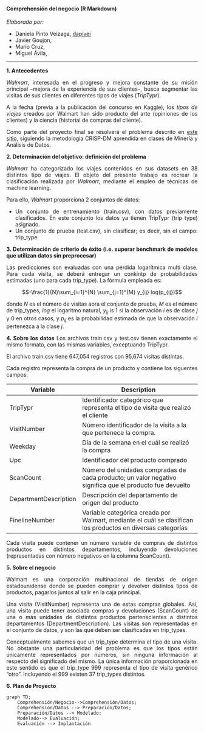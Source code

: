#### Comprehensión del negocio (R Markdown)

*Elaborado por:*
+ Daniela Pinto Veizaga, [dapivei](https://github.com/dapivei)
+ Javier Goujon,
+ Mario Cruz,
+ Miguel Ávila,
***
<div align="justify">

**1. Antecedentes**

*Walmart*, interesada en el progreso y mejora constante de su misión principal –mejora de la experiencia de sus clientes–, busca segmentar las visitas de sus clientes en diferentes tipos de viajes (*TripTypr*).

A la fecha (previa a la publicación del concurso en Kaggle), los *tipos de viajes* creados por Walmart han sido producto del arte (opiniones de los clientes) y la ciencia (historial de compras del cliente).

Como parte del proyecto final se resolverá el problema descrito en [este sitio](https://www.kaggle.com/c/walmart-recruiting-trip-type-classification/data), siguiendo la metodología CRISP-DM aprendida en clases de Minería y Análisis de Datos.

**2. Determinación del objetivo: definición del problema**

*Walmart* ha categorizado los viajes contenidos en sus datasets en 38 distintos tipo de viajes. El objeto del presente trabajo es recrear la clasificación realizada por *Walmart*, mediante el empleo de técnicas de machine learning.

Para ello, *Walmart* proporciona 2 conjuntos de datos:

+ Un conjunto de entrenamiento (train.csv), con datos previamente clasificados. En este conjunto los datos ya tienen TripTypr (trip type) asignado.
+ Un conjunto de prueba (test.csv), sin clasificar; es decir, sin el campo: trip_type.


**3. Determinación de criterio de éxito (i.e. superar benchmark de modelos que utilizan datos sin preprocesar)**

Las predicciones son evaluadas con una pérdida logarítmica multi clase. Para cada visita, se deberá entregar un conkintp de probabilidades estimadas (uno para cada trip_type). La fórmula empleada es:

$$-\frac{1}{N}\sum_{i=1}^{N} \sum_{j=1}^{M} y_{ij} log(p_{ij})$$

donde $N$ es el número de visitas aora el conjunto de prueba,  $M$ es el número de trip_types, $log$ el logaritmo natural, $y_{ij}$ is 1 si la observación $i$ es de clase $j$ y $0$ en otros casos, y $p_{ij}$ es la probabilidad estimada de que la observación $i$ pertenezca a la clase $j$.


**4. Sobre los datos**
Los archivos train.csv y test.csv tienen exactamente el mismo formato, con las mismas variables, exceptuando TripTypr.

El archivo train.csv tiene 647,054 registros con 95,674 visitas distintas.

Cada registro representa la compra de un producto y contiene los siguentes campos:


|Variable|Description|
|--|--|
|TripTypr| Identificador categórico que representa el tipo de visita que realizó el cliente|
|VisitNumber| Número identificador de la visita a la que pertenece la compra.|
|Weekday| Día de la semana en el cuál se realizó la compra|
|Upc| Identificador del producto comprado|
|ScanCount| Número del unidades compradas de cada producto; un valor negativo significa que el producto fue devuelto|
|DepartmentDescription| Descripción del departamento de origen del producto|
|FinelineNumber| Variable categórica creada por Walmart, mediante el cuál se clasifican los productos en diversas categorías|


Cada visita puede contener un número variable de compras de distintos productos en distintos departamentos, incluyendo devoluciones (representadas con número negativos en la columna ScanCount).

**5. Sobre el negocio**

Walmart es una corporación multinacional de tiendas de origen estadounidense donde se pueden comprar y devolver distintos tipos de productos, pagarlos juntos al salir en la caja principal.

Una visita (VisitNumber) representa una de estas compras globales. Así, una visita puede tener asociada compras y devoluciones (ScanCount) de una o más unidades de distintos productos pertenecientes a distintos departamentos (DepartmentDescription). Las visitas son representadas en el conjunto de datos, y son las que deben ser clasificadas en trip_types.

Conceptualmente sabemos que un trip_type determina el tipo de una visita. No obstante una particularidad del problema es que los tipos están únicamente representados por números, sin ninguna información al respecto del significado del mismo. La única información proporcionada en este sentido es que el trip_type 999 representa el tipo de visita genérico “otro”. Incluyendo el 999 existen 37 trip_types distintos.

**6. Plan de Proyecto**

```mermaid
graph TD;
    Comprehensión/Negocio-->Comprehensión/Datos;
    Comprehensión/Datos --> Preparación/Datos;
    Preparación/Datos --> Modelado;
    Modelado--> Evaluación;
    Evaluación --> Implantación
````

</div>
